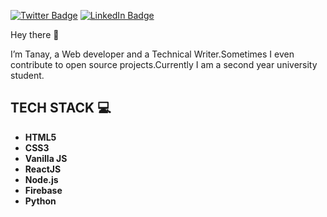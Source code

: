 [![Twitter Badge](https://img.shields.io/badge/Twitter-Profile-informational?style=flat&logo=twitter&logoColor=white&color=1CA2F1)](https://twitter.com/tanaydwivedi651)
[![LinkedIn Badge](https://img.shields.io/badge/LinkedIn-Profile-informational?style=flat&logo=linkedin&logoColor=white&color=0D76A8)](https://www.linkedin.com/in/tanay-dwivedi-552859184/)


Hey there 👋

I’m Tanay, a Web developer and a Technical Writer.Sometimes I even contribute to open source projects.Currently I am a second year university student.


## TECH STACK 💻

- **HTML5**
- **CSS3**
- **Vanilla JS**
- **ReactJS**
- **Node.js**
- **Firebase**
- **Python**













